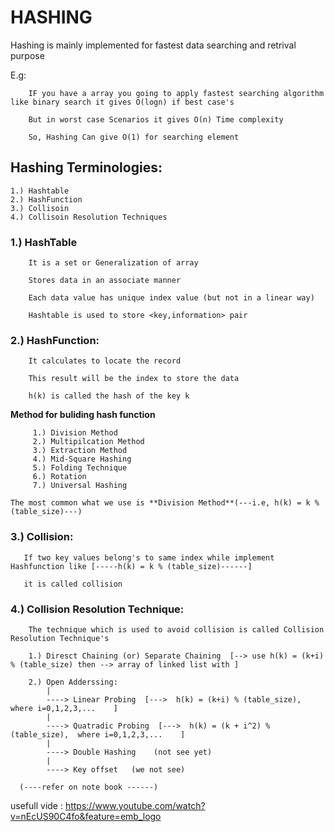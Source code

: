 # HASHING

  Hashing is mainly implemented for fastest data searching and retrival purpose
  
  E.g:
  
        IF you have a array you going to apply fastest searching algorithm like binary search it gives O(logn) if best case's
        
        But in worst case Scenarios it gives O(n) Time complexity
        
        So, Hashing Can give O(1) for searching element
        
  ## Hashing Terminologies:
  
    1.) Hashtable
    2.) HashFunction
    3.) Collisoin
    4.) Collisoin Resolution Techniques
    
   ### 1.) HashTable
   
        It is a set or Generalization of array
        
        Stores data in an associate manner
        
        Each data value has unique index value (but not in a linear way)
        
        Hashtable is used to store <key,information> pair
        
 ### 2.) HashFunction:
   
        It calculates to locate the record
        
        This result will be the index to store the data
        
        h(k) is called the hash of the key k
        
   **Method for buliding hash function**
           
         1.) Division Method
         2.) Multipilcation Method
         3.) Extraction Method
         4.) Mid-Square Hashing
         5.) Folding Technique
         6.) Rotation
         7.) Universal Hashing
           
    The most common what we use is **Division Method**(---i.e, h(k) = k % (table_size)---)
    
 ### 3.) Collision:
 
       If two key values belong's to same index while implement Hashfunction like [-----h(k) = k % (table_size)------]
       
       it is called collision 
       
### 4.) Collision Resolution Technique:
    
        The technique which is used to avoid collision is called Collision Resolution Technique's
        
        1.) Diresct Chaining (or) Separate Chaining  [--> use h(k) = (k+i) % (table_size) then --> array of linked list with ]
            
        2.) Open Adderssing:
            |
            ----> Linear Probing  [--->  h(k) = (k+i) % (table_size),  where i=0,1,2,3,...    ]
            |
            ----> Quatradic Probing  [--->  h(k) = (k + i^2) % (table_size),  where i=0,1,2,3,...    ]
            |
            ----> Double Hashing    (not see yet) 
            |
            ----> Key offset   (we not see)
        
      (----refer on note book ------)
   usefull vide : https://www.youtube.com/watch?v=nEcUS90C4fo&feature=emb_logo
        
